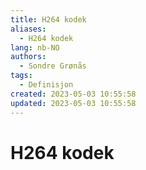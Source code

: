 ```yaml
---
title: H264 kodek
aliases: 
  - H264 kodek
lang: nb-NO
authors:
  - Sondre Grønås
tags:
  - Definisjon
created: 2023-05-03 10:55:58
updated: 2023-05-03 10:55:58
---
```

# H264 kodek
